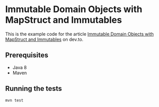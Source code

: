 # Immutable Domain Objects with MapStruct and Immutables

This is the example code for the article [Immutable Domain Objects with MapStruct and Immutables]() on dev.to.

## Prerequisites

* Java 8
* Maven

## Running the tests

    mvn test

